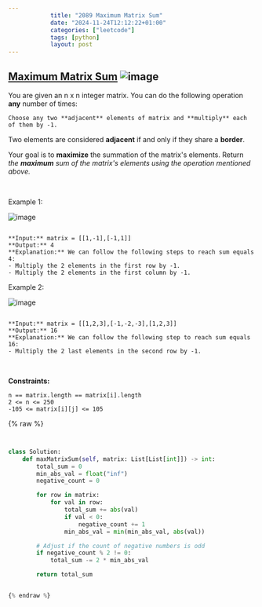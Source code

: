```yaml
---
            title: "2089 Maximum Matrix Sum"
            date: "2024-11-24T12:12:22+01:00"
            categories: ["leetcode"]
            tags: [python]
            layout: post
---
```

            
## [Maximum Matrix Sum](https://leetcode.com/problems/maximum-matrix-sum) ![image](https://img.shields.io/badge/Difficulty-Medium-orange)

You are given an n x n integer matrix. You can do the following operation **any** number of times:

	Choose any two **adjacent** elements of matrix and **multiply** each of them by -1.

Two elements are considered **adjacent** if and only if they share a **border**.

Your goal is to **maximize** the summation of the matrix's elements. Return *the **maximum** sum of the matrix's elements using the operation mentioned above.*

 

Example 1:

![image](https://assets.leetcode.com/uploads/2021/07/16/pc79-q2ex1.png)
```

**Input:** matrix = [[1,-1],[-1,1]]
**Output:** 4
**Explanation:** We can follow the following steps to reach sum equals 4:
- Multiply the 2 elements in the first row by -1.
- Multiply the 2 elements in the first column by -1.

```

Example 2:

![image](https://assets.leetcode.com/uploads/2021/07/16/pc79-q2ex2.png)
```

**Input:** matrix = [[1,2,3],[-1,-2,-3],[1,2,3]]
**Output:** 16
**Explanation:** We can follow the following step to reach sum equals 16:
- Multiply the 2 last elements in the second row by -1.

```

 

**Constraints:**

	n == matrix.length == matrix[i].length
	2 <= n <= 250
	-105 <= matrix[i][j] <= 105

{% raw %}


```python


class Solution:
    def maxMatrixSum(self, matrix: List[List[int]]) -> int:
        total_sum = 0
        min_abs_val = float("inf")
        negative_count = 0

        for row in matrix:
            for val in row:
                total_sum += abs(val)
                if val < 0:
                    negative_count += 1
                min_abs_val = min(min_abs_val, abs(val))

        # Adjust if the count of negative numbers is odd
        if negative_count % 2 != 0:
            total_sum -= 2 * min_abs_val

        return total_sum


{% endraw %}
